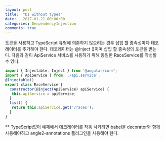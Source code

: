 ```yaml
---
layout: post
title:  "DI without types"
date:   2017-01-21 00:00:00
categories: DenpendencyInjection
comments: true
---
```


토큰을 사용하고 TypeScript 유형에 의존하지 않으려는 경우 삽입 할 종속성마다 데코레이터를 추가해야 한다. 
데코레이터는 @Inject ()이며 삽입 할 종속성의 토큰을 받는다. 다음과 같이 ApiService 서비스를 사용하기 위해 동일한 RaceService를 작성할 수 있다.

```javascript
import { Injectable, Inject } from '@angular/core';
import { ApiService } from './api.service';
@Injectable()
export class RaceService {
  constructor(@Inject(ApiService) apiService) {
   this.apiService = apiService;
  }
  list() {
   return this.apiService.get('/races');
  }
}
```

** TypeScript없이 예제에서 데코레이터를 작동 시키려면 babel을 decorator와 함께 사용해야하고 angle2-annotations 플러그인을 사용해야 한다.